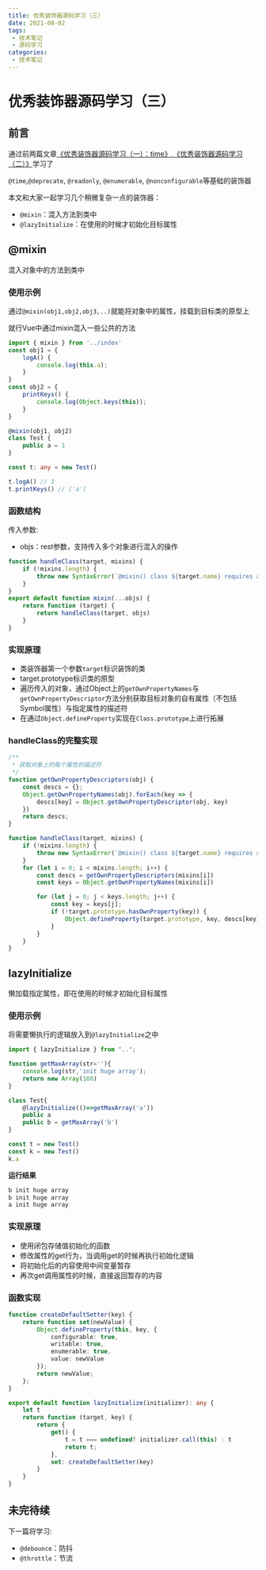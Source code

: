```yaml
---
title: 优秀装饰器源码学习（三）
date: 2021-08-02
tags:
 - 技术笔记
 - 源码学习
categories:
 - 技术笔记
---
```

# 优秀装饰器源码学习（三）

## 前言
通过前两篇文章[《优秀装饰器源码学习（一）：time》](./core-decorators-1.md),[《优秀装饰器源码学习（二）》](core-decorators-2.md)学习了

`@time`,`@deprecate`, `@readonly`, `@enumerable`, `@nonconfigurable`等基础的装饰器

本文和大家一起学习几个稍微复杂一点的装饰器：
* `@mixin`：混入方法到类中
* `@lazyInitialize`：在使用的时候才初始化目标属性

## @mixin
混入对象中的方法到类中

### 使用示例
通过`@mixin(obj1,obj2,obj3,..)`就能将对象中的属性，挂载到目标类的原型上

就行Vue中通过mixin混入一些公共的方法
```ts
import { mixin } from '../index'
const obj1 = {
    logA() {
        console.log(this.a);
    }
}
const obj2 = {
    printKeys() {
        console.log(Object.keys(this));
    }
}

@mixin(obj1, obj2)
class Test {
    public a = 1
}

const t: any = new Test()

t.logA() // 1
t.printKeys() // ['a']
```

### 函数结构
传入参数:
* objs：rest参数，支持传入多个对象进行混入的操作

```ts
function handleClass(target, mixins) {
    if (!mixins.length) {
        throw new SyntaxError(`@mixin() class ${target.name} requires at least one mixin as an argument`);
    }
}
export default function mixin(...objs) {
    return function (target) {
        return handleClass(target, objs)
    }
}
```

### 实现原理
* 类装饰器第一个参数`target`标识装饰的类
* target.prototype标识类的原型
* 遍历传入的对象，通过Object上的`getOwnPropertyNames`与`getOwnPropertyDescriptor`方法分别获取目标对象的自有属性（不包括Symbol属性）与指定属性的描述符
* 在通过`Object.defineProperty`实现在`Class.prototype`上进行拓展

### handleClass的完整实现
```ts
/**
 * 获取对象上的每个属性的描述符
 */
function getOwnPropertyDescriptors(obj) {
    const descs = {};
    Object.getOwnPropertyNames(obj).forEach(key => {
        descs[key] = Object.getOwnPropertyDescriptor(obj, key)
    })
    return descs;
}

function handleClass(target, mixins) {
    if (!mixins.length) {
        throw new SyntaxError(`@mixin() class ${target.name} requires at least one mixin as an argument`);
    }
    for (let i = 0; i < mixins.length; i++) {
        const descs = getOwnPropertyDescriptors(mixins[i])
        const keys = Object.getOwnPropertyNames(mixins[i])

        for (let j = 0; j < keys.length; j++) {
            const key = keys[j];
            if (!target.prototype.hasOwnProperty(key)) {
                Object.defineProperty(target.prototype, key, descs[key])
            }
        }
    }
}
```

## lazyInitialize
懒加载指定属性，即在使用的时候才初始化目标属性

### 使用示例
将需要懒执行的逻辑放入到`@lazyInitialize`之中

```ts
import { lazyInitialize } from "..";

function getMaxArray(str=''){
    console.log(str,'init huge array');
    return new Array(100)
}

class Test{
    @lazyInitialize(()=>getMaxArray('a'))
    public a
    public b = getMaxArray('b')
}

const t = new Test()
const k = new Test()
k.a
```

**运行结果**

```sh
b init huge array
b init huge array
a init huge array
```
### 实现原理
* 使用闭包存储值初始化的函数
* 修改属性的get行为，当调用get的时候再执行初始化逻辑
* 将初始化后的内容使用中间变量暂存
* 再次get调用属性的时候，直接返回暂存的内容

### 函数实现
```ts
function createDefaultSetter(key) {
    return function set(newValue) {
        Object.defineProperty(this, key, {
            configurable: true,
            writable: true,
            enumerable: true,
            value: newValue
        });
        return newValue;
    };
}

export default function lazyInitialize(initializer): any {
    let t
    return function (target, key) {
        return {
            get() {
                t = t === undefined? initializer.call(this) : t
                return t;
            },
            set: createDefaultSetter(key)
        }
    }
}
```

## 未完待续
下一篇将学习:
* `@debounce`：防抖
* `@throttle`：节流

